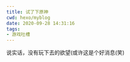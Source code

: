 ```yaml
---
title: 试了下原神
cwd: hexo/myblog
date: 2020-09-28 14:31:16
tags:
- 游戏吐槽
---
```


说实话，没有玩下去的欲望\(或许这是个好消息\(笑\)

